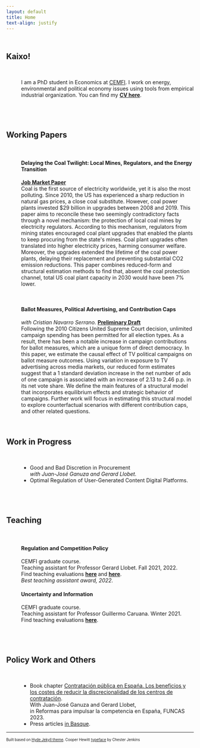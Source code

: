 ```yaml
---
layout: default
title: Home
text-align: justify
---
```


<!---  Picture on the top of the website  --->
<p align="center">
   <!--- <img width="300" height=auto src="/photos/PELLO (88).jpg"> ---> <!---  horizontal pic  --->
   <!--- <img width="400" height=auto src="/photos/PELLO (82).jpg"> ---> <!---  horizontal pic, close face  --->
   <!--- <img width="300" height=auto src="/photos/PELLO (88) black_white.jpg"> ---> <!---  horizontal pic, black and white  ---> 
   <!--- <img width="200" height=auto src="/photos/PELLO (53).jpg">  ---> <!---  vertical pic  --->
</p>

<!---  Blank line  --->
<!--- <br/> --->

## <br/>Kaixo!
<br/>
<dl>
<dd> I am a PhD student in Economics at <a href="https://www.cemfi.es/" target="_blank">CEMFI</a>.
I work on energy, environmental and political economy issues using tools from empirical industrial organization. You can find my <strong><a href="resume/pello_resume.pdf" target="_blank">CV here</a></strong>.
</dd>
<!--  My main interests lie in the fields of industrial organization, energy/environmental economics and political economy. -->

<!-- Social buttons: twitter, github, linkedin... -->
<!---  target="_blank": The links pop um in new tabs  --->
<!---  style="float: left; margin-right: 30px;": Allows for space between icons  --->
<!--- <a href="/documents/CV.pdf" target="_blank"><img src="/icons/file-solid.svg" style="display: inline-block; margin-right: 20px;" width="25" height="25" class="filter-gray-dark"></a><a href="mailto:pello.aspuru@cemfi.edu.es"><img src="/icons/envelope-solid.svg" style="display: inline-block; margin-right: 20px;" width="25" height="25" class="filter-gray-dark"></a><a href="https://github.com/pelloaspuru" target="_blank"><img src="/icons/github.svg" style= "display: inline-block; margin-right: 20px;" width="25" height="25" class="filter-gray-dark"></a><a href="https://github.com/pelloaspuru" target="_blank"><img src="/icons/google.svg" style= "display: inline-block; margin-right: 20px;" width="25" height="25" class="filter-gray-dark"></a><a href="https://twitter.com/pelloaspuru" target="_blank"><img src="/icons/twitter.svg" style="display: inline-block; margin-right: 20px;" width="25" height="25" class="filter-gray-dark"></a><a href="https://www.linkedin.com/in/pelloaspuru" target="_blank"><img src="/icons/linkedin.svg" style = "display: inline-block; margin-right: 0px;" width="25" height="25" class="filter-gray-dark"></a>
 --->
<!-- Social buttons: twitter, github, linkedin... -->
<!-- {% include social_links.html %} -->

<!---  Blank line  --->

<!---
<dd> <h4> References </h4>
    <ul>
   <li> <strong><a href="https://gllobet.github.io" target="_blank">Gerard Llobet</a></strong> Associate professor with tenure, CEMFI. </li>
   <li> <strong><a href="https://mreguant.github.io" target="_blank">Mar Reguant</a></strong> Professor, Northwestern University and BSE. </li>
   <li> <strong><a href="https://sites.google.com/view/dmitry-arkhangelsky/home" target="_blank">Dmitry Arkhangelsky</a></strong> Associate professor, CEMFI. </li>
   <li> <strong><a href="https://www.gautamgowrisankaran.com" target="_blank">Gautam Gowrisankaran</a></strong> Professor, Columbia University. </li>
    </ul>
</dd>
--->
  
</dl>

<!---  Blank line  --->
<br/>

## <br/>Working Papers
<br/>

<dl>
<dd> <h4> Delaying the Coal Twilight: Local Mines, Regulators, and the Energy Transition </h4> </dd>
<dl>
<dd> <strong><a href="papers/main.pdf" target="_blank">Job Market Paper</a> </strong> </dd>
<dd> Coal is the first source of electricity worldwide, yet it is also the most polluting.
Since 2010, the US has experienced a sharp reduction in natural gas prices, a close coal substitute.
However, coal power plants invested $29 billion in upgrades between 2008 and 2019. 
This paper aims to reconcile these two seemingly contradictory facts through a novel mechanism: the protection of local coal mines by electricity regulators.
According to this mechanism, regulators from mining states encouraged coal plant upgrades that enabled the plants to keep procuring from the state's mines.
Coal plant upgrades often translated into higher electricity prices, harming consumer welfare.
Moreover, the upgrades extended the lifetime of the coal power plants, delaying their replacement and preventing substantial CO2 emission reductions.
This paper combines reduced-form and structural estimation methods to find that, absent the coal protection channel, total US coal plant capacity in 2030 would have been 7% lower. </dd> 
</dl>
</dl>

<!---  Blank line  --->
<br/>

<dl>
<dd> <h4> Ballot Measures, Political Advertising, and Contribution Caps </h4> </dd>
<dl>
<dd> <i>with Cristian Navarro Serrano. </i> <strong><a href="papers/3yearpaper_navarro-1.pdf" target="_blank">Preliminary Draft</a> </strong> </dd>
<dd> Following the 2010 Citizens United Supreme Court decision, unlimited campaign spending has been permitted for all election types. As a result, there has been a notable increase in campaign contributions for ballot measures, which are a unique form of direct democracy. In this paper, we estimate the causal effect of TV political campaigns on ballot measure outcomes. Using variation in exposure to TV advertising across media markets, our reduced form estimates suggest that a 1 standard deviation increase in the net number of ads of one campaign is associated with an increase of 2.13 to 2.46 p.p. in its net vote share. We define the main features of a structural model that incorporates equilibrium effects and strategic behavior of campaigns. Further work will focus in estimating this structural model to explore counterfactual scenarios with different contribution caps, and other related questions. </dd> 
</dl>
</dl>

<!---  Blank line  --->
<br/>

## Work in Progress
<br/>
<dl>
<dd> 
   <ul>
   <li> Good and Bad Discretion in Procurement <br>
      <i>with Juan-José Ganuza and Gerard Llobet.</i> </li>
   <li>Optimal Regulation of User-Generated Content Digital Platforms.</li>
   </ul>
</dd>
</dl>

<!---  Blank line  --->
<br/>

## <br/>Teaching
<br/>

<dl>
<dd> <h4> Regulation and Competition Policy </h4> </dd>
<dl>
<dd> CEMFI graduate course. <br> 
Teaching assistant for Professor Gerard Llobet. Fall 2021, 2022. <br> 
Find teaching evaluations <strong><a href="teaching/2020_21_RCP_TA_evaluation.pdf" target="_blank">here</a> </strong> and <strong><a href="teaching/2021_22_RCP_TA_evaluation.pdf" target="_blank">here</a></strong>. <br> 
<i> Best teaching assistant award, 2022. </i> </dd>
</dl>
</dl>

<dl>
<dd> <h4> Uncertainty and Information </h4> </dd>
<dl>
<dd> CEMFI graduate course. <br> 
Teaching assistant for Professor Guillermo Caruana. Winter 2021. <br>
Find teaching evaluations <strong><a href="teaching/2020_21_UA_TA_evaluation.pdf" target="_blank">here</a></strong>. <br> 
</dd>
</dl>
</dl>

<!---  Blank line  --->
<br/>

## <br/>Policy Work and Others
<br/>

<dl>
<dd> 
   <ul>
   <li>Book chapter <a href="https://www.funcas.es/articulos/contratacion-publica-en-espana-los-beneficios-y-los-costes-de-reducir-la-discrecionalidad-de-los-centros-de-contratacion/" target="_blank">Contratación pública en Espańa. Los beneficios y los costes de reducir la discrecionalidad de los centros de contratación</a>. <br>
      With Juan-José Ganuza and Gerard Llobet, <br>
      in Reformas para impulsar la competencia en España, FUNCAS 2023.</li>
   <li>Press articles <a href="https://www.enpresabidea.eus/autor/pello-aspuru-lopez-munain_19530_115.html" target="_blank">in Basque</a>.</li>
   </ul>
</dd>
</dl>

---
<sup><sub>Built based on <a href="https://github.com/poole/hyde" target="_blank">Hyde Jekyll theme</a>. Cooper Hewitt <a href="https://www.cooperhewitt.org/open-source-at-cooper-hewitt/cooper-hewitt-the-typeface-by-chester-jenkins/" target="_blank">typeface</a> by Chester Jenkins<sub><sup>





